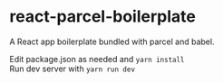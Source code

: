 # react-parcel-boilerplate
A React app boilerplate bundled with parcel and babel.

Edit package.json as needed and `yarn install`\
Run dev server with `yarn run dev`
